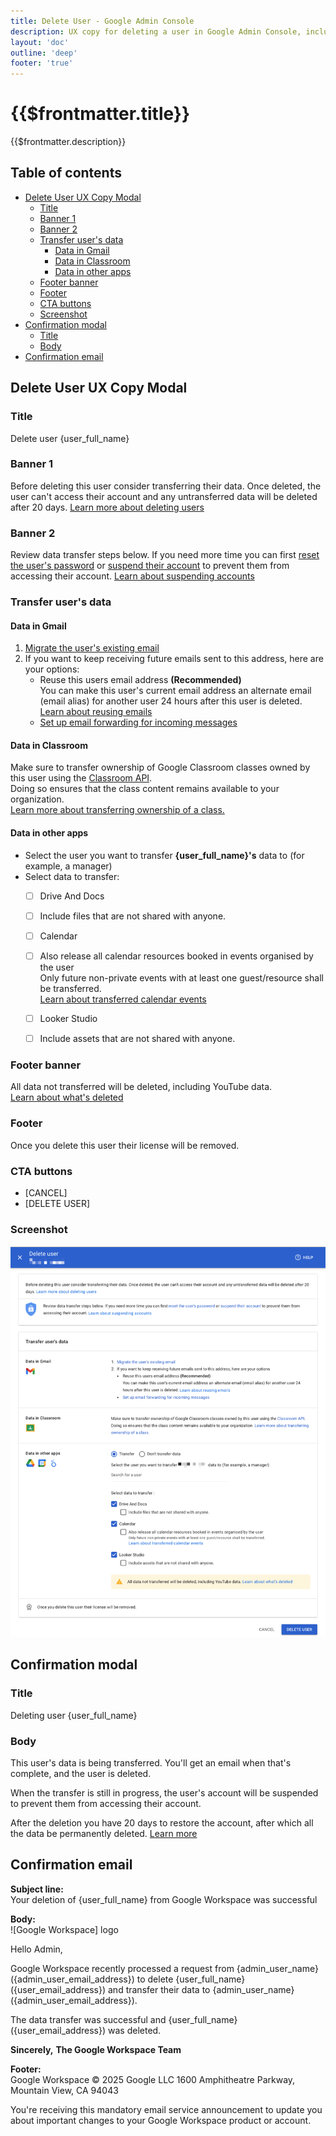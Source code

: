 ```yaml
---
title: Delete User - Google Admin Console
description: UX copy for deleting a user in Google Admin Console, including modal text and confirmation email.
layout: 'doc'
outline: 'deep'
footer: 'true'
---
```


# {{$frontmatter.title}}

{{$frontmatter.description}}


## Table of contents <!-- omit in toc -->

* [Delete User UX Copy Modal](#delete-user-ux-copy-modal)
  * [Title](#title)
  * [Banner 1](#banner-1)
  * [Banner 2](#banner-2)
  * [Transfer user's data](#transfer-users-data)
    * [Data in Gmail](#data-in-gmail)
    * [Data in Classroom](#data-in-classroom)
    * [Data in other apps](#data-in-other-apps)
  * [Footer banner](#footer-banner)
  * [Footer](#footer)
  * [CTA buttons](#cta-buttons)
  * [Screenshot](#screenshot)
* [Confirmation modal](#confirmation-modal)
  * [Title](#title-1)
  * [Body](#body)
* [Confirmation email](#confirmation-email)


## Delete User UX Copy Modal


### Title

Delete user {user_full_name}


### Banner 1

Before deleting this user consider transferring their data. Once deleted, the user can't access their account and any untransferred data will be deleted after 20 days. [Learn more about deleting users](https://support.google.com/a/answer/33314?hl=en)


### Banner 2

Review data transfer steps below. If you need more time you can first [reset the user's password](https://admin.google.com/ac/users/4f1mdlm24gucke/profile?action_id=RESET_PASSWORD) or [suspend their account](https://admin.google.com/ac/users/4f1mdlm24gucke/profile?action_id=SUSPEND_USER) to prevent them from accessing their account. [Learn about suspending accounts](https://support.google.com/a/answer/33312?hl=en)


### Transfer user's data


#### Data in Gmail

1. [Migrate the user's existing email](https://admin.google.com/ac/migrate/gmail)
2. If you want to keep receiving future emails sent to this address, here are your options:
    * Reuse this users email address **(Recommended)**  
      You can make this user's current email address an alternate email (email alias) for another user 24 hours after this user is deleted.  
      [Learn about reusing emails](https://support.google.com/a/answer/33327?hl=en)
    * [Set up email forwarding for incoming messages](https://admin.google.com/ac/apps/gmail/defaultrouting)


#### Data in Classroom

Make sure to transfer ownership of Google Classroom classes owned by this user using the [Classroom API](https://developers.google.com/classroom/guides/manage-courses#transfer_course_ownership).  
Doing so ensures that the class content remains available to your organization.  
[Learn more about transferring ownership of a class.](https://support.google.com/edu/classroom/answer/7477648?hl=en)


#### Data in other apps

* Select the user you want to transfer **{user_full_name}'s** data to (for example, a manager)
* Select data to transfer:
  * [ ] Drive And Docs
  * [ ] Include files that are not shared with anyone.
  * [ ] Calendar
  * [ ] Also release all calendar resources booked in events organised by the user  
     Only future non-private events with at least one guest/resource shall be transferred.  
     [Learn about transferred calendar events](https://support.google.com/a/answer/7399420?hl=en#transferdelete)
  * [ ] Looker Studio
  * [ ] Include assets that are not shared with anyone.


### Footer banner

All data not transferred will be deleted, including YouTube data.  
[Learn about what's deleted](https://support.google.com/a/answer/33314?hl=en)


### Footer

Once you delete this user their license will be removed.


### CTA buttons

* [CANCEL]
* [DELETE USER]


### Screenshot

![delete-user-google](../img/delete-user-google.png)


## Confirmation modal


### Title

Deleting user
{user_full_name}


### Body

This user's data is being transferred. You'll get an email when that's complete, and the user is deleted.

When the transfer is still in progress, the user's account will be suspended to prevent them from accessing their account.

After the deletion you have 20 days to restore the account, after which all the data be permanently deleted. [Learn more](https://support.google.com/a/answer/1397578?hl=en)


## Confirmation email

**Subject line:**  
Your deletion of {user_full_name} from Google Workspace was successful

**Body:**  
![Google Workspace] logo

Hello Admin,  

Google Workspace recently processed a request from {admin_user_name} ({admin_user_email_address}) to delete {user_full_name} ({user_email_address}) and transfer their data to {admin_user_name} ({admin_user_email_address}).

The data transfer was successful and {user_full_name} ({user_email_address}) was deleted.

**Sincerely,**
**The Google Workspace Team**

**Footer:**  
Google Workspace
© 2025 Google LLC 1600 Amphitheatre Parkway, Mountain View, CA 94043

You're receiving this mandatory email service announcement to update you about important changes to your Google Workspace product or account.
